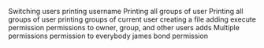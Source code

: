 Switching users
printing username
Printing all groups of user
Printing all groups of user
printing groups of current user
creating a file
adding execute permission
permissions to owner, group, and other users
adds Multiple permissions
permission to everybody
james bond permission
